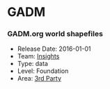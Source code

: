 # GADM
### GADM.org world shapefiles
* Release Date: 2016-01-01
* Team: [Insights](../teams/insights.md)
* Type: data
* Level: Foundation
* Area: [3rd Party](../areas/3rd-party.png)
